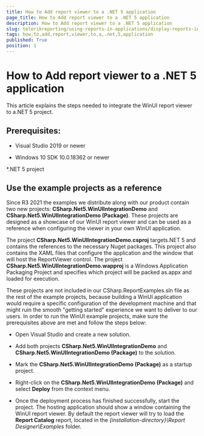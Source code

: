 ```yaml
---
title: How to Add report viewer to a .NET 5 application
page_title: How to Add report viewer to a .NET 5 application 
description: How to Add report viewer to a .NET 5 application
slug: telerikreporting/using-reports-in-applications/display-reports-in-applications/winui-3-desktop-application/how-to-add-report-viewer-to-a-.net-5-application
tags: how,to,add,report,viewer,to,a,.net,5,application
published: True
position: 1
---
```


# How to Add report viewer to a .NET 5 application



This article explains the steps needed to integrate the WinUI report viewer to a.NET 5 project. 

## Prerequisites:

* Visual Studio 2019 or newer

* Windows 10 SDK 10.0.18362 or newer

*.NET 5 project

## Use the example projects as a reference

Since R3 2021 the examples we distribute along with our product contain two new projects:           __CSharp.Net5.WinUIIntegrationDemo__ and __CSharp.Net5.WinUIIntegrationDemo (Package)__.           These projects are designed as a showcase of our WinUI report viewer and can be used as a reference when configuring the viewer in your own WinUI application.         

The project __CSharp.Net5.WinUIIntegrationDemo.csproj__ targets.NET 5 and contains the references to the necessary Nuget packages.           This project also contains the XAML files that configure the application and the window that will host the ReportViewer control.           The project __CSharp.Net5.WinUIIntegrationDemo.wapproj__ is a Windows Application Packaging Project and specifies which project will be packed as.appx and loaded for execution.         

These projects are not included in our CSharp.ReportExamples.sln file as the rest of the example projects, because building a WinUI application would require a specific configuration           of the development machine and that might ruin the smooth "getting started" experience we want to deliver to our users.           In order to run the WinUI example projects, make sure the prerequisites above are met and follow the steps below:         

* Open Visual Studio and create a new solution.

* Add both projects __CSharp.Net5.WinUIIntegrationDemo__ and __CSharp.Net5.WinUIIntegrationDemo (Package)__ to the solution.             

* Mark the __CSharp.Net5.WinUIIntegrationDemo (Package)__ as a startup project.             

* Right-click on the __CSharp.Net5.WinUIIntegrationDemo (Package)__ and select __Deploy__ from the context menu.             

* Once the deployment process has finished successfully, start the project. The hosting application should show a window containing the WinUI report viewer.               By default the report viewer will try to load the __Report Catalog__ report, located in the *{installation-directory}\Report Designer\Examples* folder.             




